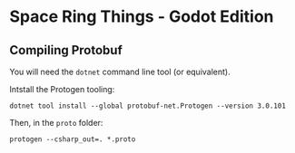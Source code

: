 # Space Ring Things - Godot Edition

## Compiling Protobuf
You will need the `dotnet` command line tool (or equivalent).

Intstall the Protogen tooling:
```
dotnet tool install --global protobuf-net.Protogen --version 3.0.101
```

Then, in the `proto` folder:

```
protogen --csharp_out=. *.proto
```